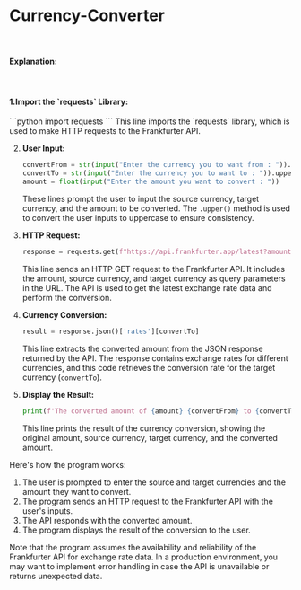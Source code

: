 <h1>Currency-Converter</h1><br>
<h4>Explanation:</h4><br>
<h4>1.Import the `requests` Library:</h4>
   ```python
   import requests
   ```
   This line imports the `requests` library, which is used to make HTTP requests to the Frankfurter API.

2. **User Input:**
   ```python
   convertFrom = str(input("Enter the currency you to want from : ")).upper()
   convertTo = str(input("Enter the currency you to want to : ")).upper()
   amount = float(input("Enter the amount you want to convert : "))
   ```
   These lines prompt the user to input the source currency, target currency, and the amount to be converted. The `.upper()` method is used to convert the user inputs to uppercase to ensure consistency.

3. **HTTP Request:**
   ```python
   response = requests.get(f"https://api.frankfurter.app/latest?amount={amount}&from={convertFrom}&to={convertTo}")
   ```
   This line sends an HTTP GET request to the Frankfurter API. It includes the amount, source currency, and target currency as query parameters in the URL. The API is used to get the latest exchange rate data and perform the conversion.

4. **Currency Conversion:**
   ```python
   result = response.json()['rates'][convertTo]
   ```
   This line extracts the converted amount from the JSON response returned by the API. The response contains exchange rates for different currencies, and this code retrieves the conversion rate for the target currency (`convertTo`).

5. **Display the Result:**
   ```python
   print(f'The converted amount of {amount} {convertFrom} to {convertTo} is {result} {convertTo}')
   ```
   This line prints the result of the currency conversion, showing the original amount, source currency, target currency, and the converted amount.

Here's how the program works:
1. The user is prompted to enter the source and target currencies and the amount they want to convert.
2. The program sends an HTTP request to the Frankfurter API with the user's inputs.
3. The API responds with the converted amount.
4. The program displays the result of the conversion to the user.

Note that the program assumes the availability and reliability of the Frankfurter API for exchange rate data. In a production environment, you may want to implement error handling in case the API is unavailable or returns unexpected data.
